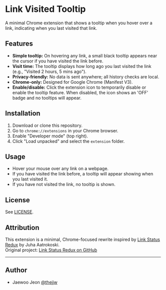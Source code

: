 # Link Visited Tooltip

A minimal Chrome extension that shows a tooltip when you hover over a link, indicating when you last visited that link.

## Features

- **Simple tooltip:** On hovering any link, a small black tooltip appears near the cursor if you have visited the link before.
- **Visit time:** The tooltip displays how long ago you last visited the link (e.g., "Visited 2 hours, 5 mins ago").
- **Privacy-friendly:** No data is sent anywhere; all history checks are local.
- **Chrome-only:** Designed for Google Chrome (Manifest V3).
- **Enable/disable:** Click the extension icon to temporarily disable or enable the tooltip feature. When disabled, the icon shows an 'OFF' badge and no tooltips will appear.

## Installation

1. Download or clone this repository.
2. Go to `chrome://extensions` in your Chrome browser.
3. Enable "Developer mode" (top right).
4. Click "Load unpacked" and select the `extension` folder.

## Usage

- Hover your mouse over any link on a webpage.
- If you have visited the link before, a tooltip will appear showing when you last visited it.
- If you have not visited the link, no tooltip is shown.

## License
See [LICENSE](LICENSE).

## Attribution

This extension is a minimal, Chrome-focused rewrite inspired by [Link Status Redux](https://github.com/jaatroko/link-status-redux) by Juha Aatrokoski.  
Original project: [Link Status Redux on GitHub](https://github.com/jaatroko/link-status-redux)

---

## Author
- Jaewoo Jeon [@thejjw](https://github.com/thejjw)
